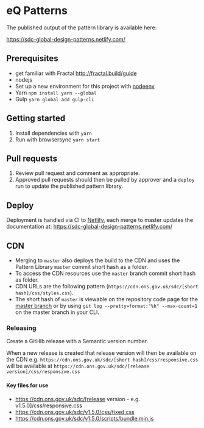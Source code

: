 # eQ Patterns

The published output of the pattern library is available here:

https://sdc-global-design-patterns.netlify.com/

## Prerequisites

- get familiar with Fractal http://fractal.build/guide
- nodejs
- Set up a new environment for this project with [nodeenv](https://github.com/ekalinin/nodeenv)
- Yarn `npm install yarn --global`
- Gulp `yarn global add gulp-cli`

## Getting started

1. Install dependencies with `yarn`
2. Run with browsersync `yarn start`

## Pull requests

1. Review pull request and comment as appropriate.
2. Approved pull requests should then be pulled by approver and a `deploy` run to update the published pattern library.

## Deploy

Deployment is handled via CI to [Netlify](https://www.netlify.com), each merge to master updates the documentation at: https://sdc-global-design-patterns.netlify.com/

## CDN

- Merging to `master` also deploys the build to the CDN and uses the Pattern Library `master` commit short hash as a folder.
- To access the CDN resources use the `master` branch commit short hash as folder.
- CDN URLs are the following pattern (`https://cdn.ons.gov.uk/sdc/[short hash]/css/styles.css`).
- The short hash of `master` is viewable on the repository code page for the [master branch](https://github.com/ONSdigital/sdc-global-design-patterns/tree/master) or by using `git log --pretty=format:"%h" --max-count=1` on the master branch in your CLI.

### Releasing

Create a GitHib release with a Semantic version number.

When a new release is created that release version will then be available on the CDN
e.g. `https://cdn.ons.gov.uk/sdc/[short hash]/css/responsive.css` will be available at `https://cdn.ons.gov.uk/sdc/[release version]/css/responsive.css`

#### Key files for use
- https://cdn.ons.gov.uk/sdc/[release version - e.g. v1.5.0]/css/responsive.css
- https://cdn.ons.gov.uk/sdc/v1.5.0/css/fixed.css
- https://cdn.ons.gov.uk/sdc/v1.5.0/scripts/bundle.min.js
